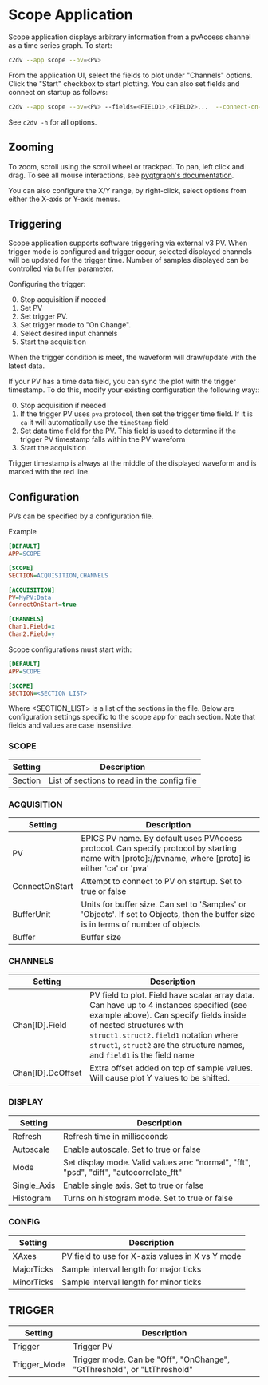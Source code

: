 # Scope Application
Scope application displays arbitrary information from a pvAccess channel as a time series graph. To start:

```bash
c2dv --app scope --pv=<PV>
```

From the application UI, select the fields to plot under "Channels" options.  Click the "Start" checkbox to start plotting. You can also set fields and connect on startup as follows:

```bash
c2dv --app scope --pv=<PV> --fields=<FIELD1>,<FIELD2>,..  --connect-on-start
```

See `c2dv -h` for all options.

## Zooming
To zoom, scroll using the scroll wheel or trackpad.  To pan, left click and drag.  To see all mouse interactions, see [pyqtgraph's documentation](https://pyqtgraph.readthedocs.io/en/latest/mouse_interaction.html).

You can also configure the X/Y range, by right-click, select options from either the X-axis or Y-axis menus.

## Triggering
Scope application supports software triggering via external v3 PV. When trigger mode is configured and trigger occur,
selected displayed channels will be updated for the trigger time. Number of samples displayed can be controlled via `Buffer` parameter.

Configuring the trigger:

0. Stop acquisition if needed
1. Set PV
2. Set trigger PV. 
3. Set trigger mode to "On Change".
5. Select desired input channels
6. Start the acquisition

When the trigger condition is meet, the waveform will draw/update with the latest data.

If your PV has a time data field, you can sync the plot with the trigger timestamp.  To do this, modify your existing configuration the following way::

0. Stop acquisition if needed
1. If the trigger PV uses `pva` protocol, then set the trigger time field.  If it is `ca` it will automatically use the `timeStamp` field
2. Set data time field for the PV.  This field is used to determine if the trigger PV timestamp falls within the PV waveform
3. Start the acquisition

Trigger timestamp is always at the middle of the displayed waveform and is marked with the red line.



## Configuration
PVs can be specified by a configuration file. 

Example
```ini
[DEFAULT]
APP=SCOPE

[SCOPE]
SECTION=ACQUISITION,CHANNELS

[ACQUISITION]
PV=MyPV:Data
ConnectOnStart=true

[CHANNELS]
Chan1.Field=x
Chan2.Field=y
```
Scope configurations must start with:

```ini
[DEFAULT]
APP=SCOPE

[SCOPE]
SECTION=<SECTION LIST>
```
Where <SECTION_LIST> is a list of the sections in the file. Below are configuration settings specific to the scope app for each section. Note that fields and values are case insensitive.

### SCOPE
| Setting | Description
|---|---|
| Section | List of sections to read in the config file |

### ACQUISITION
| Setting | Description
|---|---|
| PV | EPICS PV name.  By default uses PVAccess protocol.  Can specify protocol by starting name with [proto]://pvname, where [proto] is either 'ca' or 'pva' |
| ConnectOnStart | Attempt to connect to PV on startup. Set to true or false|
| BufferUnit | Units for buffer size.  Can set to 'Samples' or 'Objects'.  If set to Objects, then the buffer size is in terms of number of objects|
|Buffer| Buffer size |

### CHANNELS
| Setting | Description
|---|---|
| Chan[ID].Field | PV field to plot.  Field have scalar array data. Can have up to 4 instances specified  (see example above). Can specify fields inside of nested structures with `struct1.struct2.field1` notation where `struct1`, `struct2` are the structure names, and `field1` is the field name |
| Chan[ID].DcOffset | Extra offset added on top of sample values. Will cause plot Y values to be shifted. |

### DISPLAY
| Setting | Description |
|---|---|
|Refresh| Refresh time in milliseconds |
|Autoscale | Enable autoscale. Set to true or false| 
|Mode| Set display mode.  Valid values are: "normal", "fft", "psd", "diff", "autocorrelate_fft"|
|Single\_Axis| Enable single axis. Set to true or false |
|Histogram | Turns on histogram mode. Set to true or false |

### CONFIG
| Setting | Description |
|---|---|
|XAxes| PV field to use for X-axis values in X vs Y mode|
|MajorTicks| Sample interval length for major ticks|
|MinorTicks| Sample interval length for minor ticks|

## TRIGGER
| Setting | Description |
|---|---|
|Trigger| Trigger PV |
|Trigger_Mode | Trigger mode. Can be "Off", "OnChange", "GtThreshold", or "LtThreshold" |
